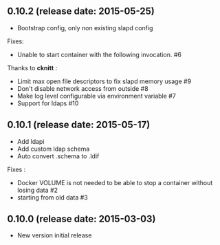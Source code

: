 ## 0.10.2 (release date: 2015-05-25)
  - Bootstrap config, only non existing slapd config

  Fixes:
  - Unable to start container with the following invocation. #6

  Thanks to **cknitt** :
  - Limit max open file descriptors to fix slapd memory usage #9
  - Don't disable network access from outside #8
  - Make log level configurable via environment variable #7
  - Support for ldaps #10

## 0.10.1 (release date: 2015-05-17)
  - Add ldapi
  - Add custom ldap schema
  - Auto convert .schema to .ldif

  Fixes :
  - Docker VOLUME is not needed to be able to stop a container without losing data #2
  - starting from old data #3

## 0.10.0 (release date: 2015-03-03)
  - New version initial release
